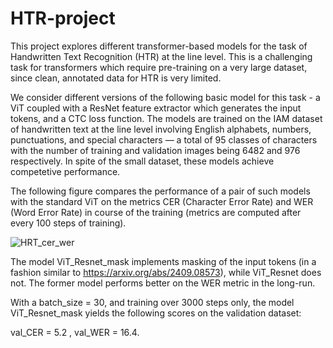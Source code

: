 # HTR-project

This project explores different transformer-based models for the task of Handwritten Text Recognition (HTR) at the line level. This is a challenging task for transformers which require pre-training on a very large dataset, since clean, annotated data for HTR is very limited. 

We consider different versions of the following basic model for this task - a ViT coupled with a ResNet feature extractor which generates the input tokens, and a CTC loss function. The models are trained on the  IAM dataset of handwritten text at the line level involving English alphabets, numbers, punctuations, and special characters — a total of 95 classes of characters with the number of training and validation images being 6482 and 976 respectively. In spite of the small dataset, these models achieve competetive performance. 
 
The following figure compares the performance of a pair of such models with the standard ViT on the metrics CER (Character Error Rate) and WER (Word Error Rate) in course of the training (metrics are computed after every 100 steps of training). 


![HRT_cer_wer](https://github.com/user-attachments/assets/1f37f293-3562-4663-8e14-ff02f2436c40)

The model ViT_Resnet_mask implements masking of the input tokens (in a fashion similar to https://arxiv.org/abs/2409.08573), 
while ViT_Resnet does not. The former model performs better on the WER metric in the long-run. 

With a batch_size = 30, and training over 3000 steps only, the model ViT_Resnet_mask yields the following scores on the validation dataset:

val_CER = 5.2 , val_WER = 16.4. 

